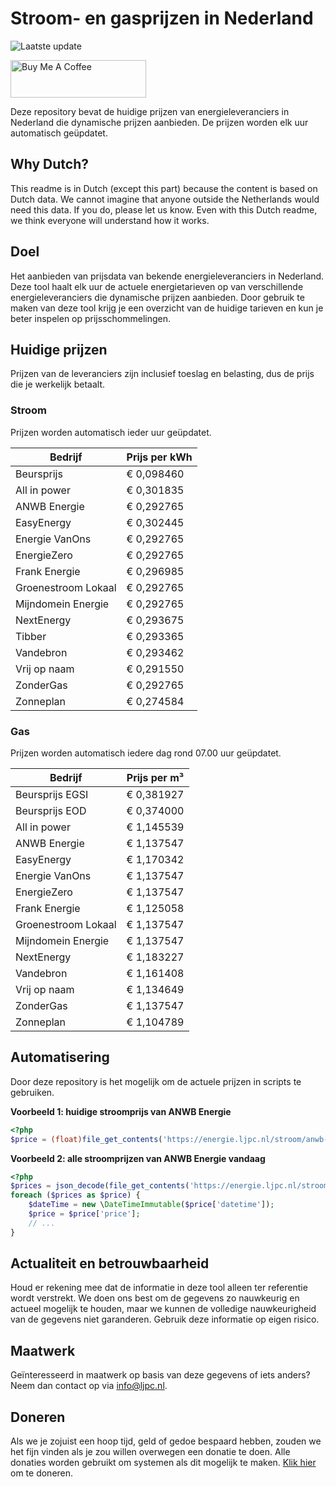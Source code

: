 # Stroom- en gasprijzen in Nederland

![Laatste update](https://img.shields.io/badge/laatste%20update-2023--05--02%2012%3A00%20CET-brightgreen)

<a href="https://www.buymeacoffee.com/Lars-" target="_blank"><img src="https://cdn.buymeacoffee.com/buttons/v2/default-orange.png" alt="Buy Me A Coffee" height="60" style="height: 60px !important;width: 217px !important;" ></a>

Deze repository bevat de huidige prijzen van energieleveranciers in Nederland die dynamische prijzen aanbieden. De prijzen worden elk uur automatisch geüpdatet.

## Why Dutch?

This readme is in Dutch (except this part) because the content is based on Dutch data. We cannot imagine that anyone outside the Netherlands would need this data. If you do, please let us know. Even with this Dutch readme, we think
everyone will understand how it works.

## Doel

Het aanbieden van prijsdata van bekende energieleveranciers in Nederland. Deze tool haalt elk uur de actuele energietarieven op van verschillende energieleveranciers die dynamische prijzen aanbieden. Door gebruik te maken van deze tool
krijg je een overzicht van de huidige tarieven en kun je beter inspelen op prijsschommelingen.

## Huidige prijzen

Prijzen van de leveranciers zijn inclusief toeslag en belasting, dus de prijs die je werkelijk betaalt.

### Stroom

Prijzen worden automatisch ieder uur geüpdatet.

 Bedrijf | Prijs per kWh 
---------|---------------
Beursprijs | € 0,098460
All in power | € 0,301835
ANWB Energie | € 0,292765
EasyEnergy | € 0,302445
Energie VanOns | € 0,292765
EnergieZero | € 0,292765
Frank Energie | € 0,296985
Groenestroom Lokaal | € 0,292765
Mijndomein Energie | € 0,292765
NextEnergy | € 0,293675
Tibber | € 0,293365
Vandebron | € 0,293462
Vrij op naam | € 0,291550
ZonderGas | € 0,292765
Zonneplan | € 0,274584


### Gas

Prijzen worden automatisch iedere dag rond 07.00 uur geüpdatet.

 Bedrijf | Prijs per m³ 
---------|--------------
Beursprijs EGSI | € 0,381927
Beursprijs EOD | € 0,374000
All in power | € 1,145539
ANWB Energie | € 1,137547
EasyEnergy | € 1,170342
Energie VanOns | € 1,137547
EnergieZero | € 1,137547
Frank Energie | € 1,125058
Groenestroom Lokaal | € 1,137547
Mijndomein Energie | € 1,137547
NextEnergy | € 1,183227
Vandebron | € 1,161408
Vrij op naam | € 1,134649
ZonderGas | € 1,137547
Zonneplan | € 1,104789


## Automatisering

Door deze repository is het mogelijk om de actuele prijzen in scripts te gebruiken.

**Voorbeeld 1: huidige stroomprijs van ANWB Energie**

```php
<?php
$price = (float)file_get_contents('https://energie.ljpc.nl/stroom/anwb-energie-nu.txt');

```

**Voorbeeld 2: alle stroomprijzen van ANWB Energie vandaag**

```php
<?php
$prices = json_decode(file_get_contents('https://energie.ljpc.nl/stroom/all-in-power-vandaag.json'),true);
foreach ($prices as $price) {
    $dateTime = new \DateTimeImmutable($price['datetime']);
    $price = $price['price'];
    // ...
}
```

## Actualiteit en betrouwbaarheid

Houd er rekening mee dat de informatie in deze tool alleen ter referentie wordt verstrekt. We doen ons best om de gegevens zo nauwkeurig en actueel mogelijk te houden, maar we kunnen de volledige nauwkeurigheid van de gegevens niet
garanderen. Gebruik deze informatie op eigen risico.

## Maatwerk

Geïnteresseerd in maatwerk op basis van deze gegevens of iets anders? Neem dan contact op
via [info@ljpc.nl](mailto:info@ljpc.nl?subject=Energie%20prijzen).

## Doneren

Als we je zojuist een hoop tijd, geld of gedoe bespaard hebben, zouden we het fijn vinden als je zou willen overwegen een
donatie te doen. Alle donaties worden gebruikt om systemen als dit mogelijk te
maken. [Klik hier](https://www.buymeacoffee.com/Lars-) om te doneren.
